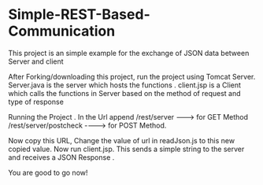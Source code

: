 # Simple-REST-Based-Communication
This project is an simple example for the exchange of JSON data between Server and client 

After Forking/downloading this project, run the project using Tomcat Server.
Server.java is the server which hosts the functions .
client.jsp is a Client which calls the functions in Server based on the method of request and type of response 

Running the Project .
In the Url append /rest/server ---> for GET Method
                  /rest/server/postcheck ----> for POST Method.
                  
Now copy this URL,
Change the value of url in readJson.js to this new copied value.
Now run  client.jsp. This sends a simple string to the server and receives a JSON Response .

You are good to go now!
